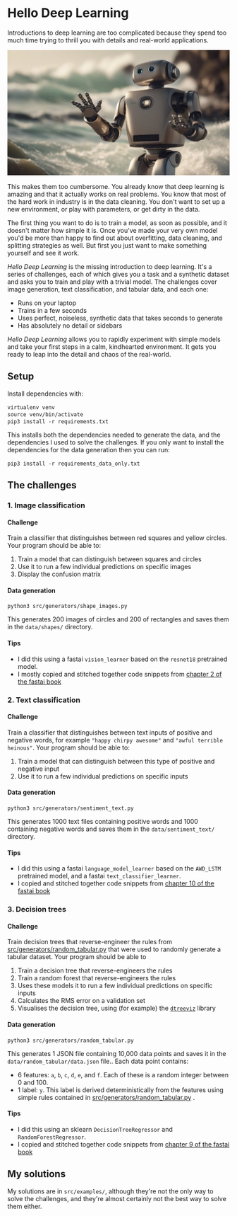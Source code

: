 # Hello Deep Learning

Introductions to deep learning are too complicated because they spend too much time trying to thrill you with details and real-world applications.

![robot waving](pic.png)

This makes them too cumbersome. You already know that deep learning is amazing and that it actually works on real problems. You know that most of the hard work in industry is in the data cleaning. You don't want to set up a new environment, or play with parameters, or get dirty in the data.

The first thing you want to do is to train a model, as soon as possible, and it doesn't matter how simple it is. Once you've made your very own model you'd be more than happy to find out about overfitting, data cleaning, and splitting strategies as well. But first you just want to make something yourself and see it work.

*Hello Deep Learning* is the missing introduction to deep learning. It's a series of challenges, each of which gives you a task and a synthetic dataset and asks you to train and play with a trivial model. The challenges cover image generation, text classification, and tabular data, and each one:

- Runs on your laptop
- Trains in a few seconds
- Uses perfect, noiseless, synthetic data that takes seconds to generate
- Has absolutely no detail or sidebars

*Hello Deep Learning* allows you to rapidly experiment with simple models and take your first steps in a calm, kindhearted environment. It gets you ready to leap into the detail and chaos of the real-world.
## Setup
Install dependencies with:

```
virtualenv venv
source venv/bin/activate
pip3 install -r requirements.txt
```

This installs both the dependencies needed to generate the data, and the dependencies I used to solve the challenges. If you only want to install the dependencies for the data generation then you can run:

```
pip3 install -r requirements_data_only.txt
```
## The challenges

### 1. Image classification

#### Challenge

Train a classifier that distinguishes between red squares and yellow circles. Your program should be able to:

1. Train a model that can distinguish between squares and circles
2. Use it to run a few individual predictions on specific images
3. Display the confusion matrix
#### Data generation

```
python3 src/generators/shape_images.py
```

This generates 200 images of circles and 200 of rectangles and saves them in the `data/shapes/` directory.
#### Tips

- I did this using a fastai `vision_learner` based on the `resnet18` pretrained model.
- I mostly copied and stitched together code snippets from [chapter 2 of the fastai book](https://github.com/fastai/fastbook/blob/master/02_production.ipynb)

### 2. Text classification

#### Challenge

Train a classifier that distinguishes between text inputs of positive and negative words, for example `"happy chirpy awesome"` and `"awful terrible heinous"`. Your program should be able to:

1. Train a model that can distinguish between this type of positive and negative input
2. Use it to run a few individual predictions on specific inputs
#### Data generation

```
python3 src/generators/sentiment_text.py
```

This generates 1000 text files containing positive words and 1000 containing negative words and saves them in the `data/sentiment_text/` directory.
#### Tips

- I did this using a fastai `language_model_learner` based on the `AWD_LSTM` pretrained model, and a fastai `text_classifier_learner`.
- I copied and stitched together code snippets from [chapter 10 of the fastai book](https://github.com/fastai/fastbook/blob/master/10_nlp.ipynb)
### 3. Decision trees
#### Challenge

Train decision trees that reverse-engineer the rules from [src/generators/random_tabular.py](src/generators/random_tabular.py) that were used to randomly generate a tabular dataset. Your program should be able to

1. Train a decision tree that reverse-engineers the rules
2. Train a random forest that reverse-engineers the rules
3. Uses these models it to run a few individual predictions on specific inputs
4. Calculates the RMS error on a validation set
5. Visualises the decision tree, using (for example) the [`dtreeviz`](https://github.com/parrt/dtreeviz) library
#### Data generation

```
python3 src/generators/random_tabular.py
```

This generates 1 JSON file containing 10,000 data points and saves it in the `data/random_tabular/data.json` file.. Each data point contains:

- 6 features: `a`, `b`, `c`, `d`, `e`, and `f`. Each of these is a random integer between 0 and 100.
- 1 label: `y`. This label is derived deterministically from the features using simple rules contained in  [src/generators/random_tabular.py](src/generators/random_tabular.py) .
#### Tips

- I did this using an sklearn `DecisionTreeRegressor` and `RandomForestRegressor`.
- I copied and stitched together code snippets from [chapter 9 of the fastai book](https://github.com/fastai/fastbook/blob/master/09_tabular.ipynb)

## My solutions

My solutions are in `src/examples/`, although they're not the only way to solve the challenges, and they're almost certainly not the best way to solve them either.
